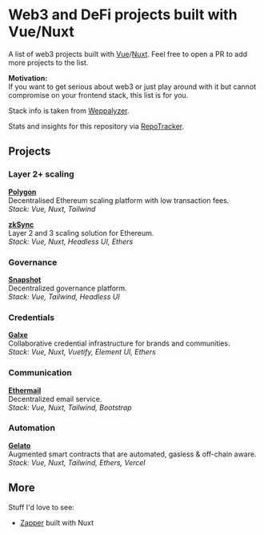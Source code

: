 # Web3 and DeFi projects built with Vue/Nuxt

A list of web3 projects built with [Vue](https://vuejs.org/)/[Nuxt](https://nuxtjs.org/). Feel free to open a PR to add more projects to the list.

**Motivation:**  
If you want to get serious about web3 or just play around with it but cannot compromise on your frontend stack, this list is for you.

Stack info is taken from [Weppalyzer](https://www.wappalyzer.com/).

Stats and insights for this repository via [RepoTracker](https://repo-tracker.com/r/gh/toniengelhardt/web3-vue-and-nuxt-projects).

## Projects

### Layer 2+ scaling

**[Polygon](https://polygon.technology/)**  
Decentralised Ethereum scaling platform with low transaction fees.  
_Stack: Vue, Nuxt, Tailwind_

**[zkSync](https://zksync.io)**  
Layer 2 and 3 scaling solution for Ethereum.  
_Stack: Vue, Nuxt, Headless UI, Ethers_

### Governance

**[Snapshot](https://snapshot.org/)**  
Decentralized governance platform.  
_Stack: Vue, Tailwind, Headless UI_

### Credentials

**[Galxe](https://galxe.com)**  
Collaborative credential infrastructure for brands and communities.  
_Stack: Vue, Nuxt, Vuetify, Element UI, Ethers_

### Communication

**[Ethermail](https://ethermail.io/)**  
Decentralized email service.  
_Stack: Vue, Nuxt, Tailwind, Bootstrap_

### Automation

**[Gelato](https://www.gelato.network)**  
Augmented smart contracts that are automated, gasless & off-chain aware.  
_Stack: Vue, Nuxt, Tailwind, Ethers, Vercel_


## More
 
Stuff I'd love to see:

-  [Zapper](https://zapper.fi/) built with Nuxt

